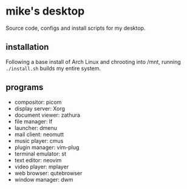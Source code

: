 # mike's desktop

Source code, configs and install scripts for my desktop.

## installation

Following a base install of Arch Linux and chrooting into /mnt, running `./install.sh` builds my entire system.

## programs

- compositor: picom
- display server: Xorg
- document viewer: zathura
- file manager: lf
- launcher: dmenu
- mail client: neomutt
- music player: cmus
- plugin manager: vim-plug
- terminal emulator: st
- text editor: neovim
- video player: mplayer
- web browser: qutebrowser
- window manager: dwm
